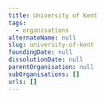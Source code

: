 ```yaml
---
title: University of Kent
tags:
  - organisations
alternateName: null
slug: university-of-kent
foundingDate: null
dissolutionDate: null
parentOrganisation: null
subOrganisations: []
urls: []
---
```

